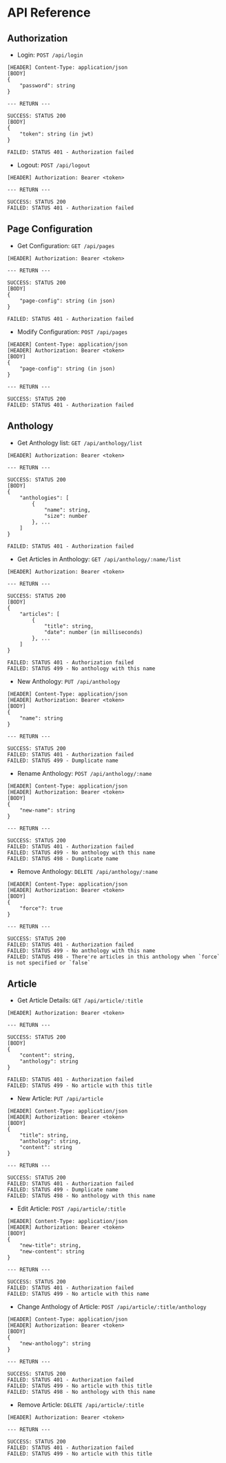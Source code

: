 # API Reference

## Authorization

- Login: `POST /api/login`

```
[HEADER] Content-Type: application/json
[BODY]
{
    "password": string
}

--- RETURN ---

SUCCESS: STATUS 200
[BODY]
{
    "token": string (in jwt)
}

FAILED: STATUS 401 - Authorization failed
```

- Logout: `POST /api/logout`

```
[HEADER] Authorization: Bearer <token>

--- RETURN ---

SUCCESS: STATUS 200
FAILED: STATUS 401 - Authorization failed
```

## Page Configuration

- Get Configuration: `GET /api/pages`

```
[HEADER] Authorization: Bearer <token>

--- RETURN ---

SUCCESS: STATUS 200
[BODY]
{
    "page-config": string (in json)
}

FAILED: STATUS 401 - Authorization failed
```

- Modify Configuration: `POST /api/pages`

```
[HEADER] Content-Type: application/json
[HEADER] Authorization: Bearer <token>
[BODY]
{
    "page-config": string (in json)
}

--- RETURN ---

SUCCESS: STATUS 200
FAILED: STATUS 401 - Authorization failed
```

## Anthology

- Get Anthology list: `GET /api/anthology/list`

```
[HEADER] Authorization: Bearer <token>

--- RETURN ---

SUCCESS: STATUS 200
[BODY]
{
    "anthologies": [
        {
            "name": string,
            "size": number
        }, ...
    ]
}

FAILED: STATUS 401 - Authorization failed
```

- Get Articles in Anthology: `GET /api/anthology/:name/list`

```
[HEADER] Authorization: Bearer <token>

--- RETURN ---

SUCCESS: STATUS 200
[BODY]
{
    "articles": [
        {
            "title": string,
            "date": number (in milliseconds)
        }, ...
    ]
}

FAILED: STATUS 401 - Authorization failed
FAILED: STATUS 499 - No anthology with this name
```

- New Anthology: `PUT /api/anthology`

```
[HEADER] Content-Type: application/json
[HEADER] Authorization: Bearer <token>
[BODY]
{
    "name": string
}

--- RETURN ---

SUCCESS: STATUS 200
FAILED: STATUS 401 - Authorization failed
FAILED: STATUS 499 - Dumplicate name
```

- Rename Anthology: `POST /api/anthology/:name`

```
[HEADER] Content-Type: application/json
[HEADER] Authorization: Bearer <token>
[BODY]
{
    "new-name": string
}

--- RETURN ---

SUCCESS: STATUS 200
FAILED: STATUS 401 - Authorization failed
FAILED: STATUS 499 - No anthology with this name
FAILED: STATUS 498 - Dumplicate name
```

- Remove Anthology: `DELETE /api/anthology/:name`

```
[HEADER] Content-Type: application/json
[HEADER] Authorization: Bearer <token>
[BODY]
{
    "force"?: true
}

--- RETURN ---

SUCCESS: STATUS 200
FAILED: STATUS 401 - Authorization failed
FAILED: STATUS 499 - No anthology with this name
FAILED: STATUS 498 - There're articles in this anthology when `force` is not specified or `false`
```

## Article

- Get Article Details: `GET /api/article/:title`

```
[HEADER] Authorization: Bearer <token>

--- RETURN ---

SUCCESS: STATUS 200
[BODY]
{
    "content": string,
    "anthology": string
}

FAILED: STATUS 401 - Authorization failed
FAILED: STATUS 499 - No article with this title
```

- New Article: `PUT /api/article`

```
[HEADER] Content-Type: application/json
[HEADER] Authorization: Bearer <token>
[BODY]
{
    "title": string,
    "anthology": string,
    "content": string
}

--- RETURN ---

SUCCESS: STATUS 200
FAILED: STATUS 401 - Authorization failed
FAILED: STATUS 499 - Dumplicate name
FAILED: STATUS 498 - No anthology with this name
```

- Edit Article: `POST /api/article/:title`

```
[HEADER] Content-Type: application/json
[HEADER] Authorization: Bearer <token>
[BODY]
{
    "new-title": string,
    "new-content": string
}

--- RETURN ---

SUCCESS: STATUS 200
FAILED: STATUS 401 - Authorization failed
FAILED: STATUS 499 - No article with this name
```

- Change Anthology of Article: `POST /api/article/:title/anthology`

```
[HEADER] Content-Type: application/json
[HEADER] Authorization: Bearer <token>
[BODY]
{
    "new-anthology": string
}

--- RETURN ---

SUCCESS: STATUS 200
FAILED: STATUS 401 - Authorization failed
FAILED: STATUS 499 - No article with this title
FAILED: STATUS 498 - No anthology with this name
```

- Remove Article: `DELETE /api/article/:title`

```
[HEADER] Authorization: Bearer <token>

--- RETURN ---

SUCCESS: STATUS 200
FAILED: STATUS 401 - Authorization failed
FAILED: STATUS 499 - No article with this title
```